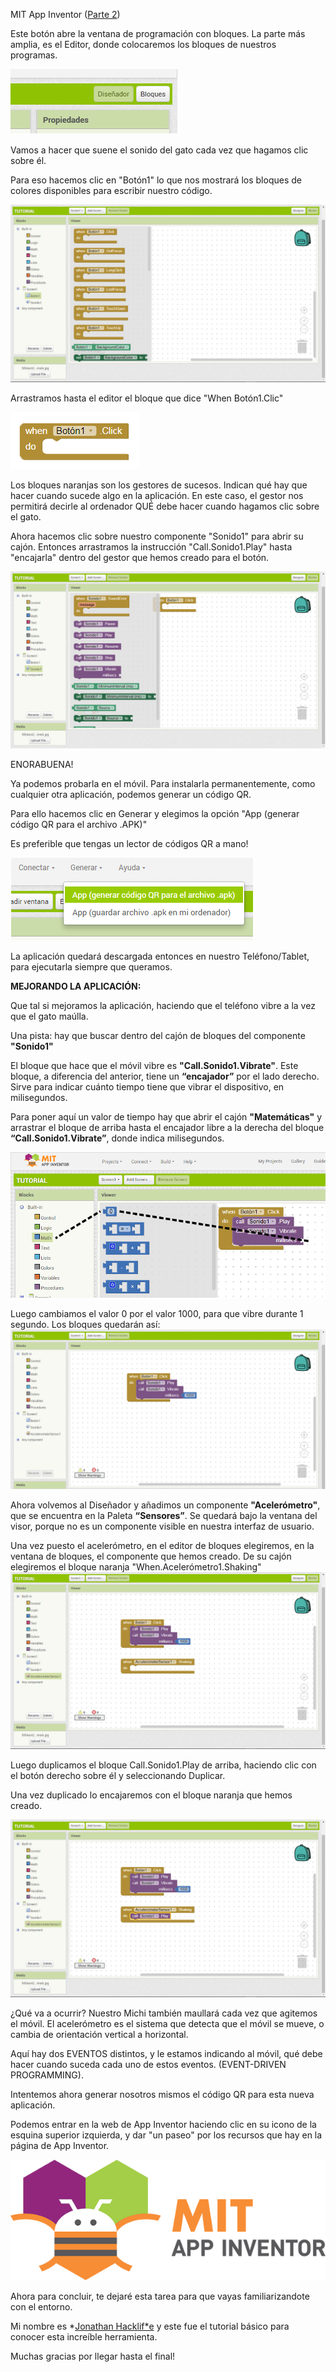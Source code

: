 MIT App Inventor ([Parte 2](https://www.youtube.com/watch?v=Dr6ZX-9uXb8))

Este botón abre la ventana de programación con bloques. La parte más amplia, es el Editor, donde colocaremos los bloques de nuestros programas.

![image alt text](img/appInventor2/image_0.png)

Vamos a hacer que suene el sonido del gato cada vez que hagamos clic sobre él.

Para eso hacemos clic en "Botón1" lo que nos mostrará los bloques de colores disponibles para escribir nuestro código.

![image alt text](img/appInventor2/image_1.png)

Arrastramos hasta el editor el bloque que dice "When Botón1.Clic"

![image alt text](img/appInventor2/image_2.png)

Los bloques naranjas son los gestores de sucesos​. Indican qué hay que hacer cuando sucede algo en la aplicación. En este caso, el gestor nos permitirá decirle al ordenador QUÉ debe hacer cuando hagamos clic sobre el gato.

Ahora hacemos clic sobre nuestro componente "Sonido1" ​para abrir su cajón. Entonces arrastramos la instrucción "Call.Sonido1.Play" hasta "encajarla" dentro del gestor que hemos creado para el botón.

![image alt text](img/appInventor2/image_3.png)

ENORABUENA!

Ya podemos probarla en el móvil. Para instalarla permanentemente, como cualquier otra aplicación, podemos generar un código QR.

Para ello hacemos clic en Generar ​y elegimos la opción "App (generar código QR para el archivo .APK)"

Es preferible que tengas un lector de códigos QR a mano!

![image alt text](img/appInventor2/image_4.png)

La aplicación quedará descargada entonces en nuestro Teléfono/Tablet, para ejecutarla siempre que queramos.

**MEJORANDO LA APLICACIÓN:**

Que tal si mejoramos la aplicación, haciendo que el teléfono vibre a la vez que el gato maúlla.

Una pista: hay que buscar dentro del cajón de bloques del componente **"****Sonido1​****"**

El bloque que hace que el móvil vibre es **"Call.Sonido1.Vibrate"**. Este bloque, a diferencia del anterior, tiene un **“encajador”** por el lado derecho. Sirve para indicar cuánto tiempo tiene que vibrar el dispositivo, en milisegundos.

Para poner aquí un valor de tiempo hay que abrir el cajón **"Matemáticas"** y arrastrar el bloque de arriba hasta el encajador libre a la derecha del bloque **“Call.Sonido1.Vibrate”**, ​donde indica milisegundos​.

![image alt text](img/appInventor2/image_5.png)

Luego cambiamos el valor 0 por el valor 1000, para que vibre durante 1 segundo. Los bloques quedarán así:![image alt text](img/appInventor2/image_6.png)

Ahora volvemos al Diseñador y añadimos un componente **"Acelerómetro​"**, que se encuentra en la Paleta **“Sensores​”**. Se quedará bajo la ventana del visor, porque no es un componente visible en nuestra interfaz de usuario.

Una vez puesto el acelerómetro, en el editor de bloques elegiremos, en la ventana de bloques, el componente que hemos creado. De su cajón elegiremos el bloque naranja "When.Acelerómetro1.Shaking"![image alt text](img/appInventor2/image_7.png)

Luego duplicamos el bloque Call.Sonido1.Play de arriba, haciendo clic con el botón derecho sobre él y seleccionando Duplicar​.

Una vez duplicado lo encajaremos con el bloque naranja que hemos creado.

![image alt text](img/appInventor2/image_8.png)

¿Qué va a ocurrir? Nuestro Michi también maullará cada vez que agitemos el móvil. El acelerómetro es el sistema que detecta que el móvil se mueve, o cambia de orientación vertical a horizontal.

Aquí hay dos EVENTOS distintos, y le estamos indicando al móvil, qué debe hacer cuando suceda cada uno de estos eventos. (EVENT-DRIVEN PROGRAMMING).

Intentemos ahora generar nosotros mismos el código QR para esta nueva aplicación.

Podemos entrar en la web de App Inventor haciendo clic en su icono de la esquina superior izquierda, y dar "un paseo" por los recursos que hay en la página de App Inventor.

![image alt text](img/appInventor2/image_9.png)

Ahora para concluir, te dejaré esta tarea para que vayas familiarizandote con el entorno.

Mi nombre es *[Jonathan Hacklif*e](https://www.linkedin.com/in/jonathanhacklife/) y este fue el tutorial básico para conocer esta increíble herramienta.

Muchas gracias por llegar hasta el final!
